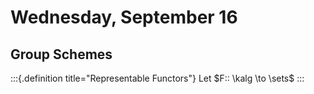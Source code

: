 # Wednesday, September 16

## Group Schemes

:::{.definition title="Representable Functors"}
Let $F:: \kalg \to \sets$
:::
